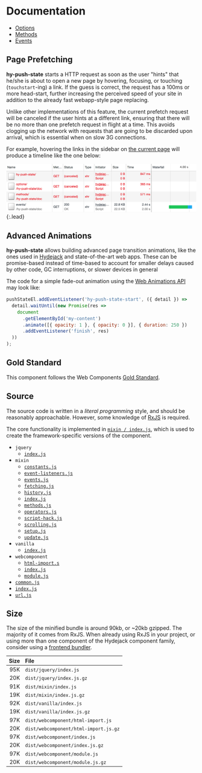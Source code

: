 # Documentation

* [Options](options.md)
* [Methods](methods.md)
* [Events](events.md)

## Page Prefetching
**hy-push-state** starts a HTTP request as soon as the user "hints" that he/she is about to open a new page by hovering, focusing, or touching (`touchstart`-ing) a link. If the guess is correct, the request has a 100ms or more head-start, further increasing the perceived speed of your site in addition to the already fast webapp-style page replacing.

Unlike other implementations of this feature, the current prefetch request will be canceled if the user hints at a different link, ensuring that there will be no more than one prefetch request in flight at a time. This avoids clogging up the network with requests that are going to be discarded upon arrival, which is essential when on slow 3G connections.

For example, hovering the links in the sidebar on [the current page](https://qwtel.com/hy-push-state/doc/page-prefetching/) will produce a timeline like the one below:

![Google developer console screenshot of prefetching requests](../assets/img/prefetching.png){:.lead}

## Advanced Animations
**hy-push-state** allows building advanced page transition animations, like the ones used in [Hydejack](https://qwtel.com/hydejack/variations/) and state-of-the-art web apps. These can be promise-based instead of time-based to account for smaller delays caused by other code, GC interruptions, or slower devices in general

The code for a simple fade-out animation using the [Web Animations API][waapi] may look like:

```js
pushStateEl.addEventListener('hy-push-state-start', ({ detail }) =>
  detail.waitUntil(new Promise(res =>
    document
      .getElementById('my-content')
      .animate([{ opacity: 1 }, { opacity: 0 }], { duration: 250 })
      .addEventListener('finish', res)
  ))
);
```

[waapi]: https://developer.mozilla.org/en-US/docs/Web/API/Web_Animations_API/Using_the_Web_Animations_API

## Gold Standard
This component follows the Web Components [Gold Standard](gold-standard.md).

## Source
The source code is written in a *literal programming* style, and should be reasonably approachable.
However, some knowledge of [RxJS] is required.

The core functionality is implemented in [`mixin / index.js`](source/mixin/README.md),
which is used to create the framework-specific versions of the component.

* `jquery`
  * [`index.js`](source/jquery/README.md)
* `mixin`
  * [`constants.js`](source/mixin/constants.md)
  * [`event-listeners.js`](source/mixin/event-listeners.md)
  * [`events.js`](source/mixin/events.md)
  * [`fetching.js`](source/mixin/fetching.md)
  * [`history.js`](source/mixin/history.md)
  * [`index.js`](source/mixin/README.md)
  * [`methods.js`](source/mixin/methods.md)
  * [`operators.js`](source/mixin/operators.md)
  * [`script-hack.js`](source/mixin/script-hack.md)
  * [`scrolling.js`](source/mixin/scrolling.md)
  * [`setup.js`](source/mixin/setup.md)
  * [`update.js`](source/mixin/update.md)
* `vanilla`
  * [`index.js`](source/vanilla/README.md)
* `webcomponent`
  * [`html-import.s`](source/webcomponent/html-import.md)
  * [`index.js`](source/webcomponent/README.md)
  * [`module.js`](source/webcomponent/module.md)
* [`common.js`](source/common.md)
* [`index.js`](source/README.md)
* [`url.js`](source/url.md)

## Size
The size of the minified bundle is around 90kb, or ~20kb gzipped.
The majority of it comes from RxJS. When already using RxJS in your project, or using more than one component of the Hydejack component family, consider using a [frontend bundler](../usage/README.md#bundlers).

| Size | File |
|-----:|:-----|
|  95K | `dist/jquery/index.js` |
|  20K | `dist/jquery/index.js.gz` |
|  91K | `dist/mixin/index.js` |
|  19K | `dist/mixin/index.js.gz` |
|  92K | `dist/vanilla/index.js` |
|  19K | `dist/vanilla/index.js.gz` |
|  97K | `dist/webcomponent/html-import.js` |
|  20K | `dist/webcomponent/html-import.js.gz` |
|  97K | `dist/webcomponent/index.js` |
|  20K | `dist/webcomponent/index.js.gz` |
|  97K | `dist/webcomponent/module.js` |
|  20K | `dist/webcomponent/module.js.gz` |


[rxjs]: https://github.com/ReactiveX/rxjs
